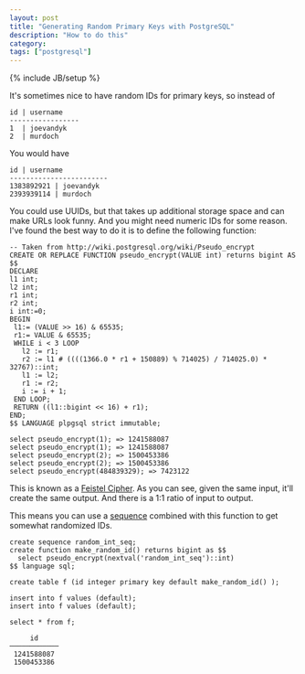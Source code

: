 ```yaml
---
layout: post
title: "Generating Random Primary Keys with PostgreSQL"
description: "How to do this"
category: 
tags: ["postgresql"]
---
```

{% include JB/setup %}

It's sometimes nice to have random IDs for primary keys, so instead of

    id | username
    -----------------
    1  | joevandyk
    2  | murdoch

You would have

    id | username
    ------------------------
    1383892921 | joevandyk
    2393939114 | murdoch

You could use UUIDs, but that takes up additional storage space and can make URLs look funny.
And you might need numeric IDs for some reason.
I've found the best way to do it is to define the following function:

    -- Taken from http://wiki.postgresql.org/wiki/Pseudo_encrypt
    CREATE OR REPLACE FUNCTION pseudo_encrypt(VALUE int) returns bigint AS $$
    DECLARE
    l1 int;
    l2 int;
    r1 int;
    r2 int;
    i int:=0;
    BEGIN
     l1:= (VALUE >> 16) & 65535;
     r1:= VALUE & 65535;
     WHILE i < 3 LOOP
       l2 := r1;
       r2 := l1 # ((((1366.0 * r1 + 150889) % 714025) / 714025.0) * 32767)::int;
       l1 := l2;
       r1 := r2;
       i := i + 1;
     END LOOP;
     RETURN ((l1::bigint << 16) + r1);
    END;
    $$ LANGUAGE plpgsql strict immutable;

    select pseudo_encrypt(1); => 1241588087
    select pseudo_encrypt(1); => 1241588087
    select pseudo_encrypt(2); => 1500453386
    select pseudo_encrypt(2); => 1500453386
    select pseudo_encrypt(484839329); => 7423122

This is known as a [Feistel Cipher](http://en.wikipedia.org/wiki/Feistel_cipher).
As you can see, given the same input, it'll create the same output. And there is 
a 1:1 ratio of input to output.

This means you can use a [sequence](http://www.postgresql.org/docs/9.2/static/sql-createsequence.html)
combined with this function to get somewhat randomized IDs. 

    create sequence random_int_seq;
    create function make_random_id() returns bigint as $$
      select pseudo_encrypt(nextval('random_int_seq')::int)
    $$ language sql;

    create table f (id integer primary key default make_random_id() );

    insert into f values (default);
    insert into f values (default);

    select * from f;

         id
    ────────────
     1241588087
     1500453386   


